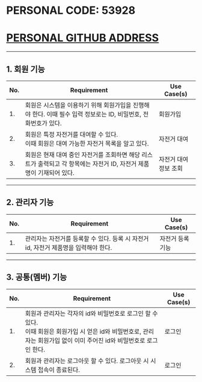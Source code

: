 # PERSONAL CODE: 53928

# [PERSONAL GITHUB ADDRESS](https://github.com/mimizae)

---

## 1. 회원 기능

| No. | Requirement                                                                                                          | Use Case(s)           |
| --- | -------------------------------------------------------------------------------------------------------------------- | --------------------- |
| 1.  | 회원은 시스템을 이용하기 위해 회원가입을 진행해야 한다. 이때 필수 입력 정보로는 ID, 비밀번호, 전화번호가 있다.       | 회원가입              |
| 2.  | 회원은 특정 자전거를 대여할 수 있다.<br>이때 회원은 대여 가능한 자전거 목록을 알고 있다.<br/>                        | 자전거 대여           |
| 3.  | 회원은 현재 대여 중인 자전거를 조회하면 해당 리스트가 출력되고 각 항목에는 자전거 ID, 자전거 제품명이 기재되어 있다. | 자전거 대여 정보 조회 |

---

## 2. 관리자 기능

| No. | Requirement                                                                         | Use Case(s)      |
| --- | ----------------------------------------------------------------------------------- | ---------------- |
| 1.  | 관리자는 자전거를 등록할 수 있다. 등록 시 자전거 id, 자전거 제품명을 입력해야 한다. | 자전거 등록 기능 |

---

## 3. 공통(멤버) 기능

| No. | Requirement                                                                                                                                                                      | Use Case(s) |
| --- | -------------------------------------------------------------------------------------------------------------------------------------------------------------------------------- | ----------- |
| 1.  | 회원과 관리자는 각자의 id와 비밀번호로 로그인 할 수 있다. <br>이때 회원은 회원가입 시 얻은 id와 비밀번호로, 관리자는 회원가입 없이 이미 주어진 id와 비밀번호로 로그인 한다.</br> | 로그인      |
| 2.  | 회원과 관리자는 로그아웃 할 수 있다. 로그아웃 시 시스템 접속이 종료된다.                                                                                                         | 로그인      |
